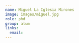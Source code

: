```yaml
---
name: Miguel La Iglesia Mirones
image: images/miguel.jpg
role: phd
group: alum
links:
  email:
---
```

